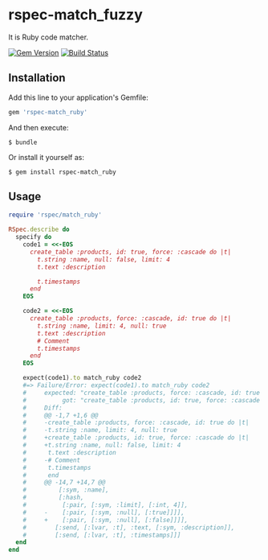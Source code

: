 # rspec-match_fuzzy

It is Ruby code matcher.

[![Gem Version](https://badge.fury.io/rb/rspec-match_ruby.svg)](https://badge.fury.io/rb/rspec-match_ruby)
[![Build Status](https://travis-ci.org/winebarrel/rspec-match_ruby.svg?branch=master)](https://travis-ci.org/winebarrel/rspec-match_ruby)

## Installation

Add this line to your application's Gemfile:

```ruby
gem 'rspec-match_ruby'
```

And then execute:

    $ bundle

Or install it yourself as:

    $ gem install rspec-match_ruby

## Usage

```ruby
require 'rspec/match_ruby'

RSpec.describe do
  specify do
    code1 = <<-EOS
      create_table :products, id: true, force: :cascade do |t|
        t.string :name, null: false, limit: 4
        t.text :description

        t.timestamps
      end
    EOS

    code2 = <<-EOS
      create_table :products, force: :cascade, id: true do |t|
        t.string :name, limit: 4, null: true
        t.text :description
        # Comment
        t.timestamps
      end
    EOS

    expect(code1).to match_ruby code2
    #=> Failure/Error: expect(code1).to match_ruby code2
    #     expected: "create_table :products, force: :cascade, id: true do |t|\nt.string :name, limit: 4, null: true\nt.text :description\n# Comment\nt.timestamps\nend"
    #          got: "create_table :products, id: true, force: :cascade do |t|\nt.string :name, null: false, limit: 4\nt.text :description\nt.timestamps\nend"
    #     Diff:
    #     @@ -1,7 +1,6 @@
    #     -create_table :products, force: :cascade, id: true do |t|
    #     -t.string :name, limit: 4, null: true
    #     +create_table :products, id: true, force: :cascade do |t|
    #     +t.string :name, null: false, limit: 4
    #      t.text :description
    #     -# Comment
    #      t.timestamps
    #      end
    #     @@ -14,7 +14,7 @@
    #         [:sym, :name],
    #         [:hash,
    #          [:pair, [:sym, :limit], [:int, 4]],
    #     -    [:pair, [:sym, :null], [:true]]]],
    #     +    [:pair, [:sym, :null], [:false]]]],
    #        [:send, [:lvar, :t], :text, [:sym, :description]],
    #        [:send, [:lvar, :t], :timestamps]]]
  end
end
```
